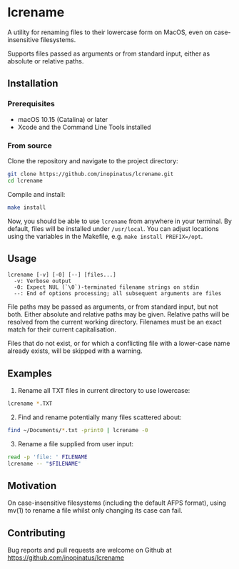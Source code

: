 # lcrename

A utility for renaming files to their lowercase form on MacOS, even on case-insensitive filesystems.

Supports files passed as arguments or from standard input, either as absolute or relative paths.

## Installation

### Prerequisites

- macOS 10.15 (Catalina) or later
- Xcode and the Command Line Tools installed

### From source

Clone the repository and navigate to the project directory:

```sh
git clone https://github.com/inopinatus/lcrename.git
cd lcrename
```

Compile and install:

```sh
make install
```

Now, you should be able to use `lcrename` from anywhere in your terminal. By default, files will be installed under `/usr/local`. You can adjust locations using the variables in the Makefile, e.g. `make install PREFIX=/opt`.

## Usage

```
lcrename [-v] [-0] [--] [files...]
  -v: Verbose output
  -0: Expect NUL (`\0`)-terminated filename strings on stdin
  --: End of options processing; all subsequent arguments are files
```

File paths may be passed as arguments, or from standard input, but not both.  Either absolute and relative paths may be given.  Relative paths will be resolved from the current working directory.  Filenames must be an exact match for their current capitalisation.

Files that do not exist, or for which a conflicting file with a lower-case name already exists, will be skipped with a warning.

## Examples

1. Rename all TXT files in current directory to use lowercase:

```sh
lcrename *.TXT
```

2. Find and rename potentially many files scattered about:

```sh
find ~/Documents/*.txt -print0 | lcrename -0
```

3. Rename a file supplied from user input:

```sh
read -p 'file: ' FILENAME
lcrename -- "$FILENAME"
```

## Motivation

On case-insensitive filesystems (including the default AFPS format), using mv(1) to rename a file whilst only changing its case can fail.

## Contributing

Bug reports and pull requests are welcome on Github at https://github.com/inopinatus/lcrename
